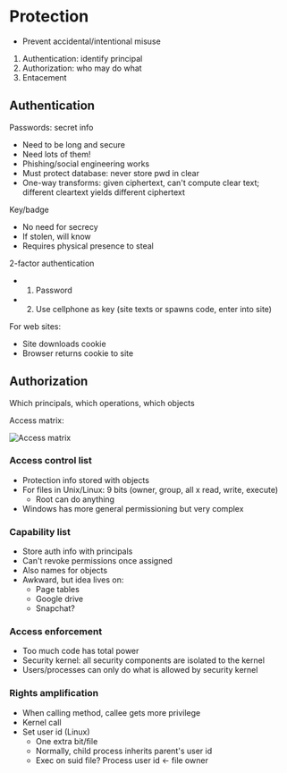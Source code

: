 # Protection
* Prevent accidental/intentional misuse

1. Authentication: identify principal
2. Authorization: who may do what
3. Entacement

## Authentication
Passwords: secret info
* Need to be long and secure
* Need lots of them!
* Phishing/social engineering works
* Must protect database: never store pwd in clear
* One-way transforms: given ciphertext, can't compute clear text; different cleartext yields different ciphertext

Key/badge
* No need for secrecy
* If stolen, will know
* Requires physical presence to steal

2-factor authentication
* 1. Password
* 2. Use cellphone as key (site texts or spawns code, enter into site)

For web sites:
* Site downloads cookie
* Browser returns cookie to site

## Authorization
Which principals, which operations, which objects

Access matrix:

![Access matrix](/notes/images/cs111/2021-05-21-access-matrix.png)

### Access control list
* Protection info stored with objects
* For files in Unix/Linux: 9 bits (owner, group, all x read, write, execute)
    - Root can do anything
* Windows has more general permissioning but very complex

### Capability list
* Store auth info with principals
* Can't revoke permissions once assigned
* Also names for objects
* Awkward, but idea lives on:
    - Page tables
    - Google drive
    - Snapchat?

### Access enforcement
* Too much code has total power
* Security kernel: all security components are isolated to the kernel
* Users/processes can only do what is allowed by security kernel

### Rights amplification
* When calling method, callee gets more privilege
* Kernel call
* Set user id (Linux)
    - One extra bit/file
    - Normally, child process inherits parent's user id
    - Exec on suid file? Process user id <- file owner